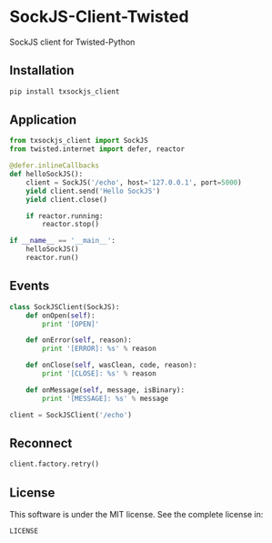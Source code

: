 # SockJS-Client-Twisted

SockJS client for Twisted-Python

## Installation

``` bash
pip install txsockjs_client
```

## Application

``` python
from txsockjs_client import SockJS
from twisted.internet import defer, reactor

@defer.inlineCallbacks
def helloSockJS():
    client = SockJS('/echo', host='127.0.0.1', port=5000)
    yield client.send('Hello SockJS')
    yield client.close()

    if reactor.running:
        reactor.stop()

if __name__ == '__main__':
    helloSockJS()
    reactor.run()
```

## Events

``` python
class SockJSClient(SockJS):
    def onOpen(self):
        print '[OPEN]'

    def onError(self, reason):
        print '[ERROR]: %s' % reason

    def onClose(self, wasClean, code, reason):
        print '[CLOSE]: %s' % reason

    def onMessage(self, message, isBinary):
        print '[MESSAGE]: %s' % message

client = SockJSClient('/echo')
```

## Reconnect

``` python
client.factory.retry()
```

## License

This software is under the MIT license. See the complete license in:

```
LICENSE
```